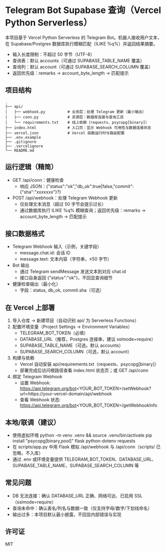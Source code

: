 # Telegram Bot Supabase 查询（Vercel Python Serverless）

本项目基于 Vercel Python Serverless 的 Telegram Bot。机器人接收用户文本，在 Supabase/Postgres 数据库执行模糊匹配（ILIKE %q%）并返回结果摘要。

- 输入长度限制：不超过 50 字节（UTF-8）
- 查询表：默认 accounts（可通过 SUPABASE_TABLE_NAME 覆盖）
- 查询列：默认 account（可通过 SUPABASE_SEARCH_COLUMN 覆盖）
- 返回优先级：remarks → account_byte_length → 匹配提示

## 项目结构

```
.
├── api/
│   ├── webhook.py          # 业务层：处理 Telegram 更新（最小输出）
│   ├── conn.py             # 资源层：数据库连接与查询工具
│   └── requirements.txt    # 线上依赖（requests、psycopg[binary]）
├── index.html              # 入口页：显示 Webhook 可用性与数据连接状态
├── vercel.json             # Vercel 函数运行时与路由配置
├── .env.example
├── .gitignore
├── .vercelignore
└── README.md
```

## 运行逻辑（精简）

- GET /api/conn：健康检查
  - 响应 JSON：{"status":"ok","db_ok":true|false,"commit":{"sha":"xxxxxxx"}?}
- POST /api/webhook：处理 Telegram Webhook 更新
  - 仅处理文本消息（超过 50 字节会提示过长）
  - 通过数据库执行 ILIKE %q% 模糊查询；返回优先级：remarks → account_byte_length → 匹配提示

## 接口数据格式

- Telegram Webhook 输入（示例，关键字段）
  - message.chat.id: 会话 ID
  - message.text: 文本内容（字符串，≤50 字节）
- Bot 输出
  - 通过 Telegram sendMessage 发送文本到对应 chat.id
  - 接口自身返回 {"status":"ok"}，不回显查询细节
- 健康检查输出（最小化）
  - 字段：status, db_ok, commit.sha（可选）

## 在 Vercel 上部署

1) 导入仓库 → 新建项目（自动识别 api/ 为 Serverless Functions）
2) 配置环境变量（Project Settings → Environment Variables）
   - TELEGRAM_BOT_TOKEN（必填）
   - DATABASE_URL（推荐，Postgres 连接串，建议 sslmode=require）
   - SUPABASE_TABLE_NAME（可选，默认 accounts）
   - SUPABASE_SEARCH_COLUMN（可选，默认 account）
3) 构建与依赖
   - Vercel 自动安装 api/requirements.txt（requests、psycopg[binary]）
   - 部署完成后访问根路径查看 index.html 状态页；或 GET /api/conn
4) 绑定 Telegram Webhook
   - 设置 Webhook: https://api.telegram.org/bot<YOUR_BOT_TOKEN>/setWebhook?url=https://your-vercel-domain/api/webhook
   - 查看 Webhook 状态: https://api.telegram.org/bot<YOUR_BOT_TOKEN>/getWebhookInfo

## 本地/联调（建议）

- 使用虚拟环境
  python -m venv .venv && source .venv/bin/activate
  pip install "psycopg[binary,pool]" flask python-dotenv requests
- 在 scripts/app.py 中用 Flask 模拟 /api/webhook 与 /api/conn（scripts/ 已忽略，不入库）
- 通过 .env 或环境变量提供 TELEGRAM_BOT_TOKEN、DATABASE_URL、SUPABASE_TABLE_NAME、SUPABASE_SEARCH_COLUMN 等

## 常见问题

- DB 无法连接：确认 DATABASE_URL 正确、网络可达、已启用 SSL（sslmode=require）
- 查询未命中：确认表名/列名与数据一致（仅支持字母/数字/下划线命名）
- 输出过多：本项目默认最小披露，不回显内部错误与实现

## 许可证

MIT
